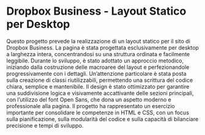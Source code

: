# Dropbox Business - Layout Statico per Desktop

Questo progetto prevede la realizzazione di un layout statico per il sito di Dropbox Business. La pagina è stata progettata esclusivamente per desktop a larghezza intera, concentrandosi su una struttura ordinata e facilmente leggibile. Durante lo sviluppo, è stato adottato un approccio metodico, iniziando dalla costruzione delle macroaree del layout e perfezionandole progressivamente con i dettagli. Un’attenzione particolare è stata posta sulla creazione di classi riutilizzabili, permettendo una scrittura del codice chiara, semplice e mantenibile. Il design è stato ottimizzato per garantire una suddivisione logica e visivamente accattivante delle sezioni principali, con l’utilizzo del font Open Sans, che dona un aspetto moderno e professionale alla pagina. Il progetto ha rappresentato un esercizio importante per consolidare le competenze in HTML e CSS, con un focus sulla pianificazione, sulla modularità del codice e sulla capacità di bilanciare precisione e tempi di sviluppo.